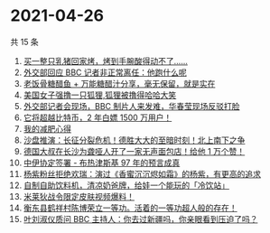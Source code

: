 # 2021-04-26

共 15 条

<!-- BEGIN -->
<!-- 最后更新时间 Mon Apr 26 2021 21:11:20 GMT+0800 (China Standard Time) -->

1. [买一整只乳猪回家烤，烤到手腕酸得动不了……](https://www.zhihu.com/zvideo/1360916447506702336)
2. [外交部回应 BBC 记者非正常离任：他跑什么呢](https://www.zhihu.com/zvideo/1360702099882409984)
3. [老饭骨糖醋鱼 +
   万能糖醋汁分享，毫无保留，就是实在](https://www.zhihu.com/zvideo/1360648280272162818)
4. [美国女子强撸一只狐狸,狐狸被撸得哈哈大笑](https://www.zhihu.com/zvideo/1359825254311931904)
5. [外交部记者会现场，BBC
   制片人来发难，华春莹现场反驳打脸](https://www.zhihu.com/zvideo/1360964384177623042)
6. [它将超越比特币，2 年白嫖 1500 万用户！](https://www.zhihu.com/zvideo/1360902623068131328)
7. [我的减肥心得](https://www.zhihu.com/zvideo/1360900933279346688)
8. [沙盘推演：长征分裂危机！德胜大大的至暗时刻！北上南下之争](https://www.zhihu.com/zvideo/1360915311202476032)
9. [德国大叔在长沙为聋哑人开了一家无声面包店！给他 1
   万个赞！](https://www.zhihu.com/zvideo/1360704485145411584)
10. [中伊协定签署 - 布热津斯基 97 年的预言成真](https://www.zhihu.com/zvideo/1360906395223638016)
11. [杨紫粉丝拒绝欢瑞：演过《香蜜沉沉烬如霜》的杨紫，有更高的追求](https://www.zhihu.com/zvideo/1360670763129815040)
12. [自制自助饮料机，清凉奶爸牌，给娃一个能玩的「冷饮站」](https://www.zhihu.com/zvideo/1360627701703847936)
13. [米莱狄战令限定皮肤视频爆料！](https://www.zhihu.com/zvideo/1360697360184569856)
14. [衡东县鹤祥村陈博荣立一等功。活着的一等功超人般的存在！](https://www.zhihu.com/zvideo/1360498323309367296)
15. [叶刘淑仪质问 BBC
    主持人：你去过新疆吗，你亲眼看到压迫了吗？](https://www.zhihu.com/zvideo/1360887673188614145)

<!-- END -->
